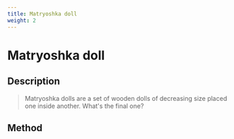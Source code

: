 ```yaml
---
title: Matryoshka doll
weight: 2
---
```

# Matryoshka doll

## Description
> Matryoshka dolls are a set of wooden dolls of decreasing size placed one inside another. What's the final one?

## Method
